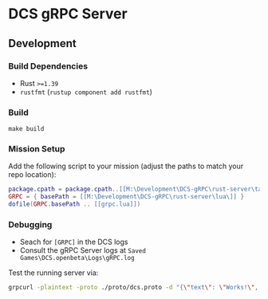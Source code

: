 # DCS gRPC Server

## Development

### Build Dependencies

- Rust `>=1.39`
- `rustfmt` (`rustup component add rustfmt`)

### Build

```
make build
```

### Mission Setup

Add the following script to your mission (adjust the paths to match your repo location):

```lua
package.cpath = package.cpath..[[M:\Development\DCS-gRPC\rust-server\target\debug\?.dll;]]
GRPC = { basePath = [[M:\Development\DCS-gRPC\rust-server\lua\]] }
dofile(GRPC.basePath .. [[grpc.lua]])
```

### Debugging

- Seach for `[GRPC]` in the DCS logs
- Consult the gRPC Server logs at `Saved Games\DCS.openbeta\Logs\gRPC.log`

Test the running server via:

```bash
grpcurl -plaintext -proto ./proto/dcs.proto -d "{\"text\": \"Works!\", \"display_time\": 10, \"clear_view\": false}" [::1]:50051 dcs.Mission/OutText
```